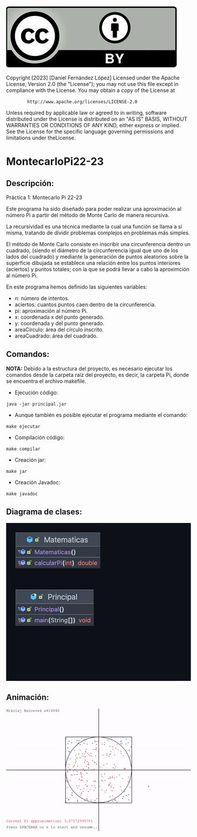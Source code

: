 ![Copyright.png](Copyright.png)

Copyright [2023] [Daniel Fernández López]
Licensed under the Apache License, Version 2.0 (the "License");
you may not use this file except in compliance with the License.
You may obtain a copy of the License at

            http://www.apache.org/licenses/LICENSE-2.0

 Unless required by applicable law or agreed to in writing, 
 software distributed under the License is distributed on an
"AS IS" BASIS, WITHOUT WARRANTIES OR CONDITIONS OF ANY KIND, 
 either express or implied. See the License for the specific
language governing permissions and limitations under theLicense.

# MontecarloPi22-23 

## Descripción:

Práctica 1: Montecarlo Pi 22-23

Este programa ha sido diseñado para poder realizar una aproximación al número Pi a partir del método de Monte Carlo
de manera recursiva.

La recursividad es una técnica mediante la cual una función se llama a sí misma, tratando de dividir problemas complejos
en problemas más simples.

El método de Monte Carlo consiste en inscribir una circunferencia dentro un cuadrado, (siendo el diámetro de la circunferencia
igual que uno de los lados del cuadrado) y mediante la generación de puntos aleatorios sobre la superficie dibujada se establece
una relación entre los puntos interiores (aciertos) y puntos totales; con la que se podrá llevar a cabo la aproximción al número Pi.

En este programa hemos definido las siguientes variables:
- n: número de intentos.
- aciertos: cuantos puntos caen dentro de la circunferencia.
- pi: aproximación al número Pi.
- x: coordenada x del punto generado.
- y: coordenada y del punto generado.
- areaCirculo: área del círculo inscrito.
- areaCuadrado: área del cuadrado.


## Comandos:

**NOTA:** Debido a la estructura del proyecto, es necesario ejecutar los comandos desde la carpeta raíz del proyecto, es decir,
la carpeta Pi, donde se encuentra el archivo makefile.

* Ejecución código:
```shell
java -jar principal.jar  
```

* Aunque también es posible ejecutar el programa mediante el comando:

```shell
make ejecutar
```

* Compilación código:
```shell
make compilar
```

* Creación jar:
```shell
make jar 
```

* Creación Javadoc:
```shell
make javadoc
```
## Diagrama de clases:

![Copyright.png](Diagrama.png)

## Animación:
![Copyright.png](draw.gif)